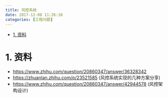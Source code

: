 ```yaml
---
title: 风控系统
date: 2017-12-08 11:26:10
categories: [工程问题]
---
```


<!-- TOC -->

- [1. 资料](#1-资料)

<!-- /TOC -->




<a id="markdown-1-资料" name="1-资料"></a>
# 1. 资料

* https://www.zhihu.com/question/20860347/answer/36328342
* https://zhuanlan.zhihu.com/p/23521585 (风控系统实现的几种方案分享)
* https://www.zhihu.com/question/20860347/answer/42944578 (风控架构设计)

